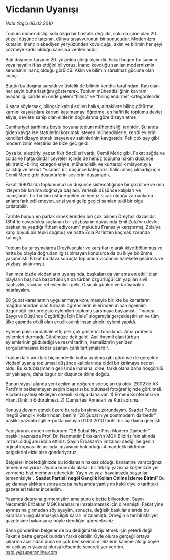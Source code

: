 # Vicdanın Uyanışı

*Nabi Yağcı 06.03.2010*

<div class="yazi"><p>Toplum mühendisliği sola özgü bir hastalık değildir, solu da içine alan 20. yüzyıl düşünce tarzının, dünya tasavvurunun bir sonucudur. Modernizm kutsalın, inancın ebediyen yeryüzünden kovulduğu, aklın ve bilimin her şeyi çözmeye kadir olduğu sanısına verilen addır. </p>
<p>Batı düşünce tarzının 20. yüzyılda aldığı biçimdir. Fakat bugün bu sanının veya hayalin iflas ettiğini biliyoruz. İnancı kovduğu sanılan modernizmin kendisinin inanç olduğu görüldü. Aklın ve bilimin sarsılmaz gücüne olan inanç. </p>
<p>Bugün bu dogma sarsıldı ve üstelik de bilimin kendisi tarafından. Katı olan her şeyin buharlaştığını göstererek. Toplum mühendisliğinin kavram avadanlığı içinde en önde geleni “bilinç” ve “bilinçlendirme” kategorileridir. </p>
<p>Kısaca söylersek, bilinçsiz kabul edilen halka, alttakilere bilinç götürme, karnını kaşıyanlara karnını kaşımamayı öğretme, en hafifi ile toplumu devlet eliyle, devlete sahip olan elitlerin doğrularına göre dizayn etme. </p>
<p>Cumhuriyet tarihimiz boylu boyuna toplum mühendisliği tarihidir. Şu anda giden kavga ise statülerini korumak isteyen mühendislerle, kendi evlerini kendileri dizayn etmek isteyen ev sakinlerinin kavgasıdır. Pek çok şey gibi modernizmin eleştirisi de bize geç geldi. </p>
<p>Oysa bu eleştiriyi yapan fikir öncüleri vardı, Cemil Meriç gibi. Fakat sağda ve solda ve hatta dindar çevreler içinde de henüz topluma hâkim düşünce akıl(ratio)-bilinç kategorileriyle, mühendislik ve kurtarıcılık misyonuyla çalıştığı ve henüz “vicdan” bir düşünce kategorisi halini almış olmadığı için Cemil Meriç gibi düşünürlerin seslerini duyamadık. </p>
<p>Fakat 1990’larda toplumumuzun düşünce sistematiğinde bir çözülme ve onu izleyen bir kırılma doğmaya başladı. Yerleşik düşünce kalıpları ve inanışlarını, bir birikim üstüne gelen ve henüz sıcak olduğu zamanlarda anlamı fark edilemeyen, arızi yani gelip geçici sanılan tekil bir olgu çatlatabilir. </p>
<p>Tarihte bunun en parlak örneklerinden biri çok bilinen Dreyfus davasıdır. 1894’te casuslukla suçlanan bir yüzbaşının davasında Emil Zola’nın devlet başkanına yazdığı “İtham ediyorum” mektubu Fransa’yı karıştırmış, Zola’ya karşı büyük bir tepki doğmuş ve hatta Zola Paris’ten kaçmak zorunda kalmıştı. </p>
<p>Toplum bu tartışmalarda Dreyfuscular ve karşıtları olarak ikiye bölünmüş ve hatta bu olayla doğrudan ilgisi olmayan konularda da bu ikiye bölünme yaşanmıştı. Fakat bu dava sonuçta toplumun vicdanını harekete geçirmiş ve yüzbaşı aklanmıştı. </p>
<p>Kanımca bizde vicdanların uyanışında, başkaları da var ama en etkili olan olayların başında başörtüsü ya da türban özgürlüğü için yapılan sivil itaatsizlik, vicdani ret eylemleri gelir. O sıcak günleri ve tartışmaları hatırlayalım. </p>
<p>28 Şubat kararlarının uygulanmaya konulmasıyla birlikte bu kararların mağdurlarından olan türbanlı öğrencilerin ellerinden alınan öğrenim özgürlüğü için protesto eylemleri toplumu sarsmaya başlamıştı. “İnanca Saygı ve Düşünce Özgürlüğü İçin Elele” sloganıyla gerçekleştirilen ve tüm ülke çapında etkili olan erkelikadınlı insan zinciri eylemi yapıldı. </p>
<p>Eyleme polis müdahale etti, pek çok gösterici tutuklandı. Ama protesto eylemleri durmadı. Günümüze dek geldi. Asıl önemli olan türban eylemlerinin güdülediği ve resmî tarihin, Kemalizm’in yeniden sorgulanmasına kadar uzanan canlı tartışmalardır. </p>
<p>Toplum laik-anti laik biçiminde iki kutba ayrılmış gibi görünse de gerçekte vicdanî uyanış toplumsal düşünce kalıplarında ciddi bir kırılmaya neden oldu. Bu kutuplaşmanın gerisinde inanana, dine, farklı olana daha hoşgörülü bir yaklaşım, daha özgür bir düşünce iklimi doğdu. </p>
<p>Bunun siyasi alanda yeni açılımlar doğuran sonuçları da oldu. 2002’de AK Parti’nin beklenmeyen seçim başarısı bu bütünsel fotoğraf içinde görülmeli. Vicdanî uyanışı etkileyen önemli iki olgu daha var. 1) Ermeni Konferansı ve Hrant Dink’in öldürülmesi. 2) Cumartesi Anneleri ve Kürt sorunu. </p>
<p>Konuyu devam etmek üzere burada bırakmak zorundayım. Saadet Partisi İnegöl Gençlik Kolları’ndan, benim “28 Şubat niye postmodern darbedir” başlıklı yazımla ilgili e-posta yoluyla 01.03.2010 tarihli bir açıklama gelmişti. </p>
<p>Yapıştırarak aynen veriyorum: “28 Şubat Niye Post Modern Darbedir” başlıklı yazınızda Prof. Dr. Necmettin Erbakan’ın MGK Bildirisi’nin altında imzası olduğunu iddia ettiniz. Sayın Erbakan’ın imzaladı dediği belgenin orjinal kopyası ile aslında imzasının bulunduğu 4 maddelik bildirinin belgelerini ekte size gönderiyoruz. </p>
<p>Belgeleri incelediğinizde bu iddianızın haksız olduğu kanaatine varacağınızı temenni ediyoruz. Ayrıca bununla alakalı bir tekzip yazısına köşenizde yer vermeniz bizi memnun edecektir. Yayın ve yazı hayatınızda başarılar temennisiyle . <strong>Saadet Partisi İnegöl Gençlik Kolları Online İzleme Birimi</strong>” Bu açıklamayı aldıktan sonra acaba hafızamda yanlış mı kaldı diye o tarihteki gazeteleri tekrar inceledim. </p>
<p>Yazımda detayına girmemiştim ama şunu elbette biliyordum. Sayın Necmettin Erbakan MGK kararlarını imzalamamak için direnmişti. Fakat yine ayrıntısına girmeden söyleyeyim, sonuçta, değişik baskılar altında bu kararların uygulanmasıyla ilgili kararı imzalamıştı. Örneğin o tarihli Milliyet gazetesine bakarsanız böyle dendiğini göreceksiniz. </p>
<p>Bana gönderilen belgeler de bu dediğimi tekzip etmek için yeterli değil. Fakat elbette gerçek bundan farklı olabilir. Öyle olursa gerçeği ortaya çıkarma açısından buna en çok ben sevinirim. Sizlerin kaleme aldığı böyle bir açıklayıcı yazınız olursa köşemde severek yer veririm. <a href="mailto:nabi.y@superonline.com">nabi.y@superonline.com</a></p>
</div>
